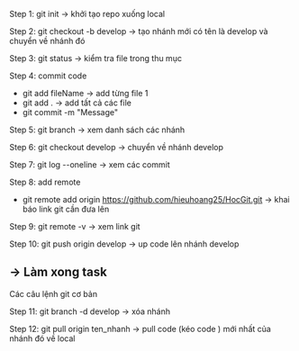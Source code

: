 Step 1: git init
-> khởi tạo repo xuống local

Step 2: git checkout -b develop
-> tạo nhánh mới có tên là develop và chuyển về nhánh đó

Step 3: git status 
-> kiểm tra file trong thu mục

Step 4: commit code
- git add fileName -> add từng file 1
- git add . -> add tất cả các file
- git commit -m "Message"

Step 5: git branch
-> xem danh sách các nhánh

Step 6: git checkout develop 
-> chuyển về nhánh develop

Step 7: git log --oneline
-> xem các commit

Step 8: add remote
- git remote add origin https://github.com/hieuhoang25/HocGit.git
-> khai báo link git cần đưa lên

Step 9: git remote -v 
-> xem link git 

Step 10: git push origin develop
-> up code lên nhánh develop

-> Làm xong task
-----
Các câu lệnh git cơ bản

Step 11: git branch -d develop
-> xóa nhánh
<!-- Code sẽ bị mất chỉ xóa nhánh trong trường hợp xử lí xong  -->

Step 12: git pull origin ten_nhanh
-> pull code (kéo code ) mới nhất của nhánh đó về local